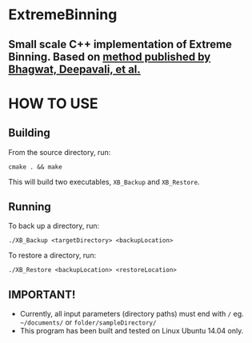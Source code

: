 # ExtremeBinning
Small scale C++ implementation of Extreme Binning. Based on [method published by Bhagwat, Deepavali, et al.](http://ieeexplore.ieee.org/xpl/login.jsp?tp=&arnumber=5366623&url=http%3A%2F%2Fieeexplore.ieee.org%2Fxpls%2Fabs_all.jsp%3Farnumber%3D5366623)
-----
# HOW TO USE
## Building
From the source directory, run:
```
cmake . && make
```
This will build two executables, `XB_Backup` and `XB_Restore`.

## Running
To back up a directory, run:
```
./XB_Backup <targetDirectory> <backupLocation>
```

To restore a directory, run:
```
./XB_Restore <backupLocation> <restoreLocation>
```
## IMPORTANT!
- Currently, all input parameters (directory paths) must end with `/` eg. `~/documents/` or `folder/sampleDirectory/`
- This program has been built and tested on Linux Ubuntu 14.04 only.
